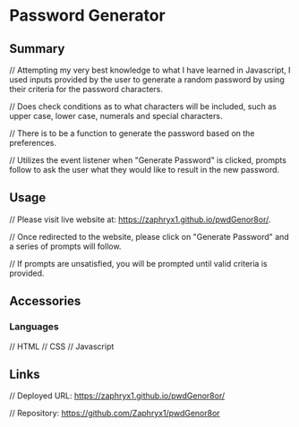 # Password Generator

## Summary

// Attempting my very best knowledge to what I have learned in Javascript, I used inputs provided by the user to generate a random password by using their criteria for the password characters.

// Does check conditions as to what characters will be included, such as upper case, lower case, numerals and special characters.

// There is to be a function to generate the password based on the preferences.

// Utilizes the event listener when "Generate Password" is clicked, prompts follow to ask the user what they would like to result in the new password.

## Usage

// Please visit live website at: https://zaphryx1.github.io/pwdGenor8or/.

// Once redirected to the website, please click on "Generate Password" and a series of prompts will follow.

// If prompts are unsatisfied, you will be prompted until valid criteria is provided.

## Accessories

### Languages
 
 // HTML
 // CSS
 // Javascript

## Links

// Deployed URL: https://zaphryx1.github.io/pwdGenor8or/

// Repository: https://github.com/Zaphryx1/pwdGenor8or




